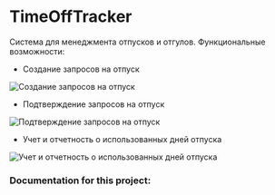 # TimeOffTracker

Система для менеджмента отпусков и отгулов. Функциональные возможности:
* Создание запросов на отпуск

![Создание запросов на отпуск](https://images.ctfassets.net/9gvb5n00xbqb/2KrMBnQMAU6CkiWOE4EeyQ/4542fbb9e4e60d0dc8541e92359afed1/Intuitive_Interface.jpg)
* Подтверждение запросов на отпуск

![Подтверждение запросов на отпуск](https://images.ctfassets.net/9gvb5n00xbqb/14zRUXG2NW0mO8AwUyQwuQ/78088abe1d8b2396af1ca988c0c079c5/Customizable_Time-Off.jpg)
* Учет и отчетность о использованных дней отпуска

![Учет и отчетность о использованных дней отпуска](https://images.ctfassets.net/9gvb5n00xbqb/1da12EwzOaysA00QCiaMma/239dde6dbe9c2e7df167fe16851a9207/Time_off_reporting.jpg)


### Documentation for this project: <a href="https://github.com/Akimmax/TimeOffTracker-docs/blob/master/README.md"></a>
